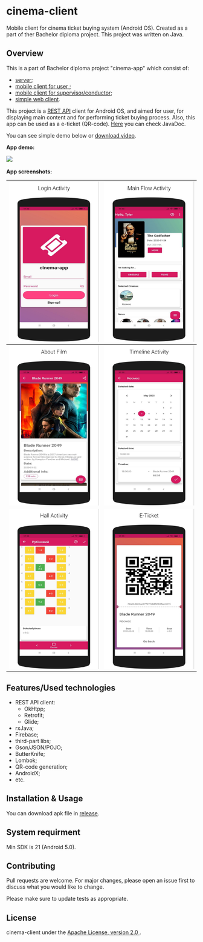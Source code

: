 # cinema-client

Mobile client for cinema ticket buying system (Android OS). Created as a part of  ther Bachelor diploma project. This project was written on Java.

## Overview

This is a part of Bachelor diploma project "cinema-app" which consist of:

* [server](https://github.com/AndrewMalitchuk/cinema-server-monolith);
* [mobile client for user ](https://github.com/AndrewMalitchuk/cinema-client);
* [mobile client for supervisor/conductor](https://github.com/AndrewMalitchuk/cinema-supervisor);
* [simple web client](https://github.com/AndrewMalitchuk/cinema-server-monolith).

This project is a [REST API]() client for Android OS, and aimed for user, for displaying main content and for performing  ticket buying process. Also, this app can be used as a e-ticket (QR-code). [Here](https://andrewmalitchuk.github.io/cinema-client/docs/) you can check JavaDoc. 

You can see simple demo below or [download video](https://github.com/AndrewMalitchuk/cinema-client/blob/documentation/README/1.mp4). 

**App demo:**

![](https://github.com/AndrewMalitchuk/cinema-client/blob/documentation/README/1.gif)

**App screenshots:**

| ![](https://github.com/AndrewMalitchuk/cinema-client/blob/documentation/README/1.png) | ![](https://github.com/AndrewMalitchuk/cinema-client/blob/documentation/README/2.png) |
| ------------------------------------------------------------ | ------------------------------------------------------------ |
| ![](https://github.com/AndrewMalitchuk/cinema-client/blob/documentation/README/3.png) | ![](https://github.com/AndrewMalitchuk/cinema-client/blob/documentation/README/4.png) |
| ![](https://github.com/AndrewMalitchuk/cinema-client/blob/documentation/README/5.png) | ![](https://github.com/AndrewMalitchuk/cinema-client/blob/documentation/README/6.png) |

## Features/Used technologies

* REST API client:
  * OkHtpp;
  * Retrofit;
  * Glide;
* rxJava;
* Firebase;
* third-part libs;
* Gson/JSON/POJO;
* ButterKnife;
* Lombok;
* QR-code generation;
* AndroidX;
* etc.

## Installation & Usage

You can download apk file in [release](https://github.com/AndrewMalitchuk/cinema-client/releases).

## System requirment

Min SDK is 21 (Android 5.0).


## Contributing

Pull requests are welcome. For major changes, please open an issue first to discuss what you would like to change.

Please make sure to update tests as appropriate.

## License

cinema-client under the [Apache License, version 2.0 ](https://github.com/AndrewMalitchuk/cinema-supervisor/blob/master/LICENSE).